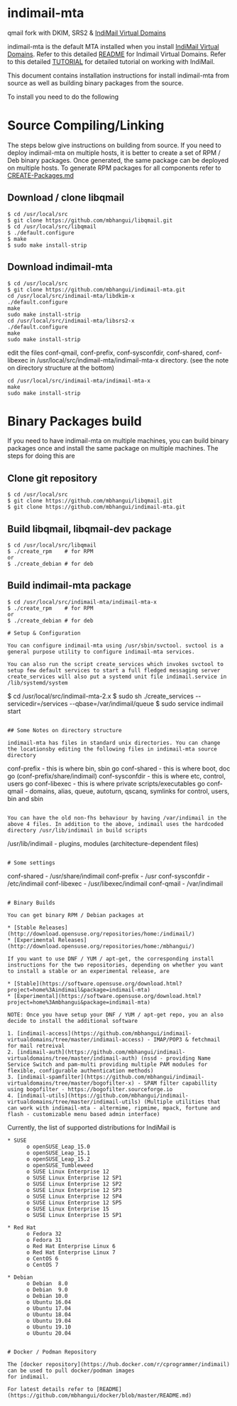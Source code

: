 # indimail-mta

qmail fork with DKIM, SRS2 &amp; [IndiMail Virtual Domains](https://github.com/mbhangui/indimail-virtualdomains)

indimail-mta is the default MTA installed when you install [IndiMail Virtual Domains](https://github.com/mbhangui/indimail-virtualdomains).
Refer to this detailed [README](https://github.com/mbhangui/indimail-virtualdomains/blob/master/.github/README-indimail.md) for Indimail Virtual Domains.
Refer to this detailed [TUTORIAL](https://github.com/mbhangui/indimail-virtualdomains/blob/master/.github/indimail.md) for  detailed tutorial on working with IndiMail.

This document contains installation instructions for install indimail-mta from source as well as building binary packages from the source.

To install you need to do the following

# Source Compiling/Linking

The steps below give instructions on building from source. If you need to deploy indimail-mta on multiple hosts, it is better to create a set of RPM / Deb binary packages. Once generated, the same package can be deployed on multiple hosts. To generate RPM packages for all components refer to [CREATE-Packages.md](CREATE-Packages.md)

## Download / clone libqmail

```
$ cd /usr/local/src
$ git clone https://github.com/mbhangui/libqmail.git
$ cd /usr/local/src/libqmail
$ ./default.configure
$ make
$ sudo make install-strip
```
   
## Download indimail-mta

```
$ cd /usr/local/src
$ git clone https://github.com/mbhangui/indimail-mta.git
cd /usr/local/src/indimail-mta/libdkim-x
./default.configure
make
sudo make install-strip
cd /usr/local/src/indimail-mta/libsrs2-x
./default.configure
make
sudo make install-strip
```

edit the files conf-qmail, conf-prefix, conf-sysconfdir, conf-shared, conf-libexec in /usr/local/src/indimail-mta/indimail-mta-x directory.
(see the note on directory structure at the bottom)

```
cd /usr/local/src/indimail-mta/indimail-mta-x
make
sudo make install-strip
```

# Binary Packages build

If you need to have indimail-mta on multiple machines, you can build binary packages once and install the same package on multiple machines.
The steps for doing this are

## Clone git repository

```
$ cd /usr/local/src
$ git clone https://github.com/mbhangui/libqmail.git
$ git clone https://github.com/mbhangui/indimail-mta.git
```

## Build libqmail, libqmail-dev package

```
$ cd /usr/local/src/libqmail
$ ./create_rpm    # for RPM
or
$ ./create_debian # for deb
```

## Build indimail-mta package

```
$ cd /usr/local/src/indimail-mta/indimail-mta-x
$ ./create_rpm    # for RPM
or
$ ./create_debian # for deb

# Setup & Configuration

You can configure indimail-mta using /usr/sbin/svctool. svctool is a general purpose utility to configure indimail-mta services.

You can also run the script create_services which invokes svctool to setup few default services to start a full fledged messaging server create_services will also put a systemd unit file indimail.service in /lib/systemd/system

```
$ cd /usr/local/src/indimail-mta-2.x
$ sudo sh ./create_services --servicedir=/services --qbase=/var/indimail/queue
$ sudo service indimail start
```

## Some Notes on directory structure

indimail-mta has files in standard unix directories. You can change
the locationsby editing the following files in indimail-mta source
directory

```
conf-prefix       - this is where bin, sbin go
conf-shared       - this is where boot, doc go (conf-prefix/share/indimail)
conf-sysconfdir   - this is where etc, control, users go
conf-libexec      - this is where private scripts/executables go
conf-qmail        - domains, alias, queue, autoturn, qscanq, symlinks
                    for control, users, bin and sbin
```

You can have the old non-fhs behaviour by having /var/indimail in the
above 4 files. In addition to the above, indimail uses the hardcoded
directory /usr/lib/indimail in build scripts

```
/usr/lib/indimail - plugins, modules (architecture-dependent files)
```

# Some settings

```
conf-shared       - /usr/share/indimail
conf-prefix       - /usr
conf-sysconfdir   - /etc/indimail
conf-libexec      - /usr/libexec/indimail
conf-qmail        - /var/indimail
```

# Binary Builds

You can get binary RPM / Debian packages at

* [Stable Releases](http://download.opensuse.org/repositories/home:/indimail/)
* [Experimental Releases](http://download.opensuse.org/repositories/home:/mbhangui/)

If you want to use DNF / YUM / apt-get, the corresponding install instructions for the two repositories, depending on whether you want to install a stable or an experimental release, are

* [Stable](https://software.opensuse.org/download.html?project=home%3Aindimail&package=indimail-mta)
* [Experimental](https://software.opensuse.org/download.html?project=home%3Ambhangui&package=indimail-mta)

NOTE: Once you have setup your DNF / YUM / apt-get repo, you an also decide to install the additional software

1. [indimail-access](https://github.com/mbhangui/indimail-virtualdomains/tree/master/indimail-access) - IMAP/POP3 & fetchmail for mail retreival
2. [indimail-auth](https://github.com/mbhangui/indimail-virtualdomains/tree/master/indimail-auth) (nssd - providing Name Service Switch and pam-multi providing multiple PAM modules for flexible, configurable authentication methods)
3. [indimail-spamfilter](https://github.com/mbhangui/indimail-virtualdomains/tree/master/bogofilter-x) - SPAM filter capabillity using bogofilter - https://bogofilter.sourceforge.io
4. [indimail-utils](https://github.com/mbhangui/indimail-virtualdomains/tree/master/indimail-utils) (Multiple utilities that can work with indimail-mta - altermime, ripmime, mpack, fortune and flash - customizable menu based admin interface)

```
Currently, the list of supported distributions for IndiMail is

    * SUSE
          o openSUSE_Leap_15.0
          o openSUSE_Leap_15.1
          o openSUSE_Leap_15.2
		  o openSUSE_Tumbleweed
          o SUSE Linux Enterprise 12
          o SUSE Linux Enterprise 12 SP1
          o SUSE Linux Enterprise 12 SP2
          o SUSE Linux Enterprise 12 SP3
          o SUSE Linux Enterprise 12 SP4
          o SUSE Linux Enterprise 12 SP5
          o SUSE Linux Enterprise 15
          o SUSE Linux Enterprise 15 SP1

    * Red Hat
          o Fedora 32
          o Fedora 31
          o Red Hat Enterprise Linux 6
          o Red Hat Enterprise Linux 7
          o CentOS 6
          o CentOS 7

    * Debian
          o Debian  8.0
          o Debian  9.0
          o Debian 10.0
          o Ubuntu 16.04
          o Ubuntu 17.04
          o Ubuntu 18.04
          o Ubuntu 19.04
          o Ubuntu 19.10
          o Ubuntu 20.04
```

# Docker / Podman Repository

The [docker repository](https://hub.docker.com/r/cprogrammer/indimail) can be used to pull docker/podman images
for indimail.

For latest details refer to [README](https://github.com/mbhangui/docker/blob/master/README.md)

